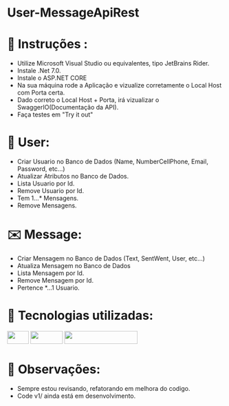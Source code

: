 # User-MessageApiRest

# 📂 Instruções :
- Utilize Microsoft Visual Studio ou equivalentes, tipo JetBrains Rider.
- Instale .Net 7.0.
- Instale o ASP.NET CORE
- Na sua máquina rode a Aplicação e vizualize corretamente o Local Host com Porta certa.
- Dado correto o Local Host + Porta, irá vizualizar o SwaggerIO(Documentação da API).
- Faça testes em "Try it out"

# 🧑 User:
- Criar Usuario no Banco de Dados (Name, NumberCellPhone, Email, Password, etc...)
- Atualizar Atributos no Banco de Dados.
- Lista Usuario por Id.
- Remove Usuario por Id.
- Tem 1...* Mensagens.
- Remove Mensagens. 

# ✉️ Message:
- Criar Mensagem no Banco de Dados (Text, SentWent, User, etc...)
- Atualiza Mensagem no Banco de Dados
- Lista Mensagem por Id.
- Remove Mensagem por Id.
- Pertence *...1 Usuario.

#
# 🔧 Tecnologias utilizadas: 
<img width="50" height="30" src ="https://img.shields.io/badge/C%23-239120?style=for-the-badge&logo=c-sharp&logoColor=white" />  
<img width="75" height="30" src ="https://img.shields.io/badge/.NET-5C2D91?style=for-the-badge&logo=.net&logoColor=white" /> 
<img width="170" height="30" src ="https://img.shields.io/badge/Microsoft_SQL_Server-CC2927?style=for-the-badge&logo=microsoft-sql-server&logoColor=white" /> 

# 📌 Observações:
- Sempre estou revisando, refatorando em melhora do codigo.
- Code v1/ ainda está em desenvolvimento.
